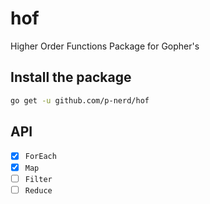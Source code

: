 # hof

Higher Order Functions Package for Gopher's

## Install the package

```sh
go get -u github.com/p-nerd/hof
```

## API

-   [x] `ForEach`
-   [x] `Map`
-   [ ] `Filter`
-   [ ] `Reduce`
